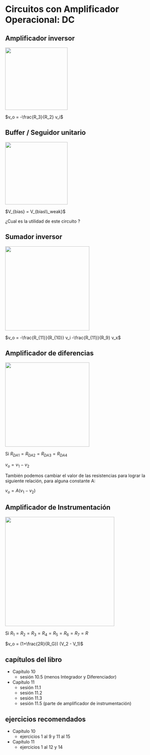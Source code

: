 # Circuitos con Amplificador Operacional: DC

## Amplificador inversor

<img src="https://julianodb.github.io/electronic_circuits_diagrams/amplifier_inverting.png" width="200"> 

$v_o = -\frac{R_3}{R_2} v_i$

## Buffer / Seguidor unitario

<img src="https://julianodb.github.io/electronic_circuits_diagrams/buffer_vbias.png" width="200"> 

$V_{bias} = V_{bias\\_weak}$

¿Cual es la utilidad de este circuito ?

## Sumador inversor

<img src="https://julianodb.github.io/electronic_circuits_diagrams/inverting_summing_amplifier.png" width="270"> 

$v_o = -\frac{R_{11}}{R_{10}} v_i -\frac{R_{11}}{R_9} v_x$

## Amplificador de diferencias

<img src="https://julianodb.github.io/electronic_circuits_diagrams/difference_amplifier.png" width="270"> 

Si $R_{DA1} = R_{DA2} = R_{DA3} = R_{DA4}$

$v_o = v_1 - v_2$

También podemos cambiar el valor de las resistencias para lograr la siguiente relación, para alguna constante A:

$v_o = A (v_1 - v_2)$

## Amplificador de Instrumentación

<img src="https://julianodb.github.io/electronic_circuits_diagrams/instrumentation_amplifier.png" width="350"> 

Si $R_1 = R_2 = R_3 = R_4 = R_5 = R_6 = R_7 = R$

$v_o = (1+\frac{2R}{R_G}) (V_2 - V_1)$

## capítulos del libro
- Capítulo 10
  - sesión 10.5 (menos Integrador y Diferenciador)
- Capítulo 11
  - sesión 11.1
  - sesión 11.2
  - sesión 11.3
  - sesión 11.5 (parte de amplificador de instrumentación) 

## ejercicios recomendados
- Capítulo 10
  - ejercicios 1 al 9 y 11 al 15
- Capítulo 11
  - ejercicios 1 al 12 y 14
